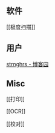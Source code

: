 




## 软件


[[极度扫描]]



## 用户


[strnghrs - 博客园](https://www.cnblogs.com/stronghorse/)


## Misc

[[打印]]

[[OCR]]

[[校对]]

